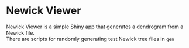 # Newick Viewer
Newick Viewer is a simple Shiny app that generates a dendrogram from a Newick file.  
There are scripts for randomly generating test Newick tree files in `gen`
